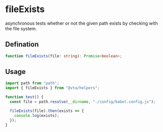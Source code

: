 # fileExists

asynchronous tests whether or not the given path exists by checking with the file system.

## Defination

```typescript
function fileExists(file: string): Promise<boolean>;
```

## Usage

```javascript
import path from "path";
import { fileExists } from "@vta/helpers";

function test() {
  const file = path.resolve(__dirname, "./config/babel.config.js");

  fileExists(file).then(exists => {
    console.log(exists);
  });
}
```
